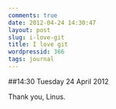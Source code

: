 ```yaml
---
comments: true
date: 2012-04-24 14:30:47
layout: post
slug: i-love-git
title: I love git
wordpressid: 366
tags: journal
---
```


##14:30 Tuesday 24 April 2012

Thank you, Linus.

